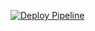 [![Deploy Pipeline](https://github.com/arleyortega25/Deploy-backend-typeScript/actions/workflows/pipeline.yml/badge.svg)](https://github.com/arleyortega25/Deploy-backend-typeScript/actions/workflows/pipeline.yml)